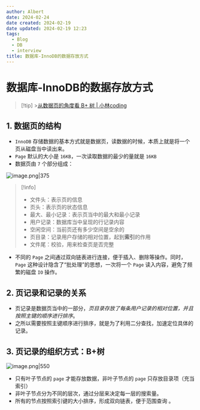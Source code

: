 ```yaml
---
author: Albert
date: 2024-02-24
date created: 2024-02-19
date updated: 2024-02-19 12:23
tags:
  - Blog
  - DB
  - interview
title: 数据库-InnoDB的数据存放方式
---
```


# 数据库-InnoDB的数据存放方式

> [!tip] >[从数据页的角度看 B+ 树 | 小林coding](https://xiaolincoding.com/mysql/index/page.html#innodb-%E6%98%AF%E5%A6%82%E4%BD%95%E5%AD%98%E5%82%A8%E6%95%B0%E6%8D%AE%E7%9A%84)

## 1. 数据页的结构

- `InnoDB` 存储数据的基本方式就是数据页，读数据的时候，本质上就是将一个页从磁盘当中读出来。
- `Page` 默认的大小是 `16KB`，一次读取数据的最少的量就是 `16KB`
- 数据页由 `7` 个部分组成：

![image.png|375](https://img-20221128.oss-cn-shanghai.aliyuncs.com/img-2023-05/20240219115843.png)

> [!info]
>
> - 文件头：表示页的信息
> - 页头：表示页的状态信息
> - 最大、最小记录：表示页当中的最大和最小记录
> - 用户记录：数据库当中呈现的行记录内容
> - 空闲空间：当前页还有多少空间是空余的
> - 页目录：记录用户存储的相对位置，起到**索引**的作用
> - 文件尾：校验，用来检查页是否完整

- 不同的 `Page` 之间通过双向链表进行连接，便于插入、删除等操作。同时，`Page` 这种设计隐含了“批处理”的思想，一次将一个 `Page` 读入内容，避免了频繁的磁盘 `IO` 操作。

## 2. 页记录和记录的关系

- 页记录是数据页当中的一部分，_页目录存放了每条用户记录的相对位置，并且按照主键的顺序进行排序_。
- 之所以需要按照主键顺序进行排序，就是为了利用二分查找，加速定位具体的记录。

## 3. 页记录的组织方式：B+树

![image.png|550](https://img-20221128.oss-cn-shanghai.aliyuncs.com/img-2023-05/20240219122018.png)

- 只有叶子节点的 `page` 才能存放数据，非叶子节点的 `page` 只存放目录项（充当索引）
- 非叶子节点分为不同的层次，通过分层来决定每一层的搜索量。
- 所有的节点按照索引键的大小排序，形成双向链表，便于范围查询 。
